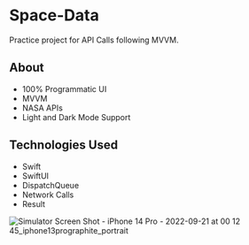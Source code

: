# Space-Data
Practice project for API Calls following MVVM. 

## About

- 100% Programmatic UI
- MVVM
- NASA APIs
- Light and Dark Mode Support

## Technologies Used

- Swift
- SwiftUI
- DispatchQueue
- Network Calls
- Result


![Simulator Screen Shot - iPhone 14 Pro - 2022-09-21 at 00 12 45_iphone13prographite_portrait](https://user-images.githubusercontent.com/85328038/191560618-1267e7c6-59fa-4141-b517-624fedbd024a.png)

